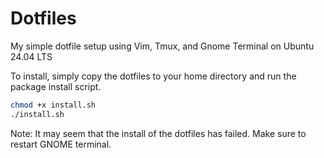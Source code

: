 # Dotfiles

My simple dotfile setup using Vim, Tmux, and Gnome Terminal on Ubuntu 24.04 LTS

To install, simply copy the dotfiles to your home directory and run
the package install script.

```bash
chmod +x install.sh
./install.sh
```
Note: It may seem that the install of the dotfiles has failed. Make sure to restart
GNOME terminal.  
